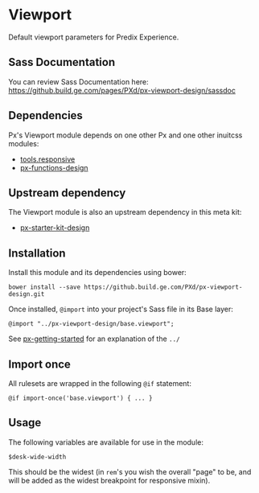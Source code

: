 # Viewport

Default viewport parameters for Predix Experience.

## Sass Documentation

You can review Sass Documentation here: https://github.build.ge.com/pages/PXd/px-viewport-design/sassdoc

## Dependencies

Px's Viewport module depends on one other Px and one other inuitcss modules:

* [tools.responsive](https://github.com/inuitcss/tools.responsive)
* [px-functions-design](https://github.build.ge.com/PXd/px-functions-design)

## Upstream dependency

The Viewport module is also an upstream dependency in this meta kit:

* [px-starter-kit-design](https://github.build.ge.com/PXd/px-starter-kit-design)

## Installation

Install this module and its dependencies using bower:

    bower install --save https://github.build.ge.com/PXd/px-viewport-design.git

Once installed, `@import` into your project's Sass file in its Base layer:

    @import "../px-viewport-design/base.viewport";

See [px-getting-started](https://github.build.ge.com/PXd/px-getting-started#a-note-about-relative-import-paths) for an explanation of the `../`

## Import once

All rulesets are wrapped in the following `@if` statement:

    @if import-once('base.viewport') { ... }

## Usage

The following variables are available for use in the module:

    $desk-wide-width

This should be the widest (in `rem`'s you wish the overall "page" to be, and will be added as the widest breakpoint for responsive mixin).
